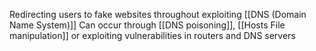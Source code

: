 Redirecting users to fake websites throughout exploiting [[DNS (Domain Name System)]]
Can occur through [[DNS poisoning]], [[Hosts File manipulation]] or exploiting vulnerabilities in routers and DNS servers 
